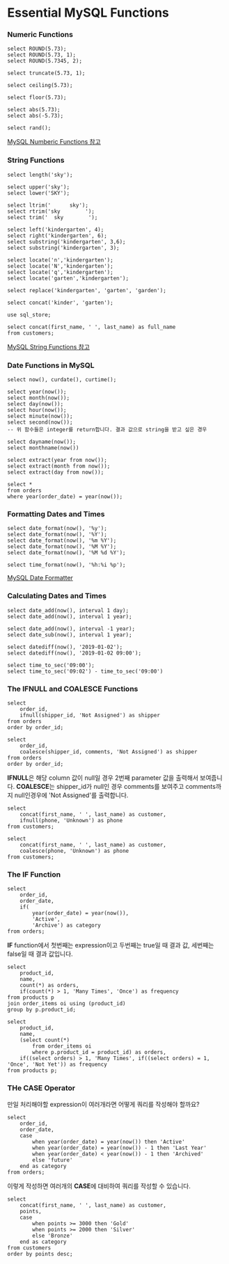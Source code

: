 # Essential MySQL Functions

### Numeric Functions

```mysql
select ROUND(5.73);
select ROUND(5.73, 1);
select ROUND(5.7345, 2);

select truncate(5.73, 1);

select ceiling(5.73);

select floor(5.73);

select abs(5.73);
select abs(-5.73);

select rand();
```

[MySQL Numberic Functions 참고](https://dev.mysql.com/doc/refman/8.0/en/numeric-functions.html)

### String Functions

```mysql
select length('sky');

select upper('sky');
select lower('SKY');

select ltrim('      sky');
select rtrim('sky        ');
select trim('  sky        ');

select left('kindergarten', 4);
select right('kindergarten', 6);
select substring('kindergarten', 3,6);
select substring('kindergarten', 3);

select locate('n','kindergarten');
select locate('N','kindergarten');
select locate('q','kindergarten');
select locate('garten','kindergarten');

select replace('kindergarten', 'garten', 'garden');

select concat('kinder', 'garten');
```

```mysql
use sql_store;

select concat(first_name, ' ', last_name) as full_name
from customers;
```

[MySQL String Functions 참고](https://dev.mysql.com/doc/refman/8.0/en/string-functions.html)

### Date Functions in MySQL

```mysql
select now(), curdate(), curtime();

select year(now());
select month(now());
select day(now());
select hour(now());
select minute(now());
select second(now());
-- 위 함수들은 integer를 return합니다. 결과 값으로 string을 받고 싶은 경우

select dayname(now());
select monthname(now())

select extract(year from now());
select extract(month from now());
select extract(day from now());
```

```mysql
select *
from orders
where year(order_date) = year(now());
```

### Formatting Dates and Times

```mysql
select date_format(now(), '%y');
select date_format(now(), '%Y');
select date_format(now(), '%m %Y');
select date_format(now(), '%M %Y');
select date_format(now(), '%M %d %Y');

select time_format(now(), '%h:%i %p');
```

[MySQL Date Formatter](https://dev.mysql.com/doc/refman/8.0/en/date-and-time-functions.html)

### Calculating Dates and Times

```mysql
select date_add(now(), interval 1 day);
select date_add(now(), interval 1 year);

select date_add(now(), interval -1 year);
select date_sub(now(), interval 1 year);

select datediff(now(), '2019-01-02');
select datediff(now(), '2019-01-02 09:00');

select time_to_sec('09:00');
select time_to_sec('09:02') - time_to_sec('09:00')
```

### The IFNULL and COALESCE Functions

```mysql
select
	order_id,
    ifnull(shipper_id, 'Not Assigned') as shipper
from orders
order by order_id;
```

```mysql
select
	order_id,
    coalesce(shipper_id, comments, 'Not Assigned') as shipper
from orders
order by order_id;
```

**IFNULL**은 해당 column 값이 null일 경우 2번째 parameter 값을 출력해서 보여줍니다. **COALESCE**는 shipper_id가 null인 경우 comments를 보여주고 comments까지 null인경우에 'Not Assigned'를 출력합니다.

```mysql
select 
	concat(first_name, ' ', last_name) as customer,
    ifnull(phone, 'Unknown') as phone
from customers;
```

```mysql
select 
	concat(first_name, ' ', last_name) as customer,
    coalesce(phone, 'Unknown') as phone
from customers;
```

### The IF Function

```mysql
select
	order_id,
    order_date,
    if(
		year(order_date) = year(now()), 
        'Active', 
        'Archive') as category
from orders;
```

**IF** function에서 첫번째는 expression이고 두번째는 true일 때 결과 값, 세번째는 false일 때 결과 값입니다.

```mysql
select
	product_id,
    name,
    count(*) as orders,
    if(count(*) > 1, 'Many Times', 'Once') as frequency
from products p
join order_items oi using (product_id)
group by p.product_id;
```

```mysql
select
	product_id,
    name,
    (select count(*)
		from order_items oi
        where p.product_id = product_id) as orders,
	if((select orders) > 1, 'Many Times', if((select orders) = 1, 'Once', 'Not Yet')) as frequency
from products p;
```

### THe CASE Operator

만일 처리해야할 expression이 여러개라면 어떻게 쿼리를 작성해야 할까요?

```mysql
select
	order_id,
    order_date,
    case
		when year(order_date) = year(now()) then 'Active'
        when year(order_date) = year(now()) - 1 then 'Last Year'
        when year(order_date) < year(now()) - 1 then 'Archived'
        else 'future'
	end as category
from orders;
```

이렇게 작성하면 여러개의 **CASE**에 대비하여 쿼리를 작성할 수 있습니다.

```mysql
select
	concat(first_name, ' ', last_name) as customer,
    points,
    case
		when points >= 3000 then 'Gold'
        when points >= 2000 then 'Silver'
        else 'Bronze'
	end as category
from customers
order by points desc;
```

